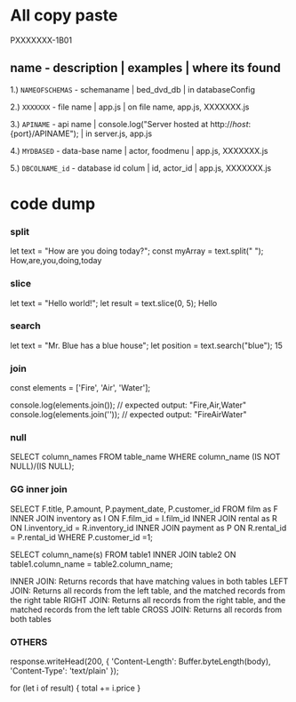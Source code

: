 # All copy paste

PXXXXXXX-1B01

<h2>name - description | examples | where its found</h2>

1.) `NAMEOFSCHEMAS` - schemaname | bed_dvd_db | in databaseConfig

2.) `XXXXXXX` - file name | app.js | on file name, app.js, XXXXXXX.js

3.) `APINAME` - api name | console.log("Server hosted at http://${host}:${port}/APINAME"); | in server.js, app.js

4.) `MYDBASED` - data-base name | actor, foodmenu | app.js, XXXXXXX.js

5.) `DBCOLNAME_id` - database id colum | id, actor_id | app.js, XXXXXXX.js

# code dump

<h3> split </h3>

let text = "How are you doing today?";
const myArray = text.split(" ");
How,are,you,doing,today

<h3> slice </h3>

let text = "Hello world!";
let result = text.slice(0, 5);
Hello

<h3> search </h3>

let text = "Mr. Blue has a blue house";
let position = text.search("blue");
15

<h3> join </h3>

const elements = ['Fire', 'Air', 'Water'];

console.log(elements.join());
// expected output: "Fire,Air,Water"
console.log(elements.join(''));
// expected output: "FireAirWater"

<h3> null </h3>
SELECT column_names
FROM table_name
WHERE column_name (IS NOT NULL)/(IS NULL);

<h3> GG inner join </h3>

SELECT F.title, P.amount, P.payment_date, P.customer_id FROM film as F INNER JOIN inventory as I ON F.film_id = I.film_id INNER JOIN rental as R ON I.inventory_id = R.inventory_id INNER JOIN payment as P ON R.rental_id = P.rental_id WHERE P.customer_id =1;

SELECT column_name(s)
FROM table1
INNER JOIN table2
ON table1.column_name = table2.column_name;

INNER JOIN: Returns records that have matching values in both tables
LEFT JOIN: Returns all records from the left table, and the matched records from the right table
RIGHT JOIN: Returns all records from the right table, and the matched records from the left table
CROSS JOIN: Returns all records from both tables

<h3> OTHERS </h3>

response.writeHead(200, {
    'Content-Length': Buffer.byteLength(body),
    'Content-Type': 'text/plain'
});


for (let i of result) {
    total += i.price
}